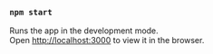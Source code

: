 ### `npm start`

Runs the app in the development mode.<br>
Open [http://localhost:3000](http://localhost:3000) to view it in the browser.


